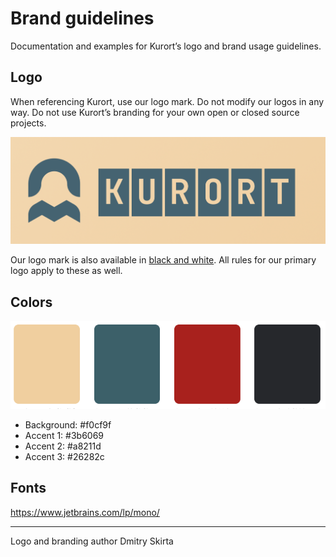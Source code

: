 # Brand guidelines

Documentation and examples for Kurort’s logo and brand usage guidelines.

## Logo

When referencing Kurort, use our logo mark. Do not modify our logos in any way. Do not use Kurort’s branding for your own open or closed source projects.


![Example Logo](https://github.com/kurort/brand/raw/main/example.png)


Our logo mark is also available in [black and white](https://github.com/kurort/brand/blob/main/kurort.svg). All rules for our primary logo apply to these as well.


## Colors

![Example Colors](https://github.com/kurort/brand/blob/main/style-color.png)

- Background:   #f0cf9f 
- Accent 1:     #3b6069 
- Accent 2:     #a8211d 
- Accent 3:     #26282c


## Fonts

https://www.jetbrains.com/lp/mono/

-----
Logo and branding author Dmitry Skirta
